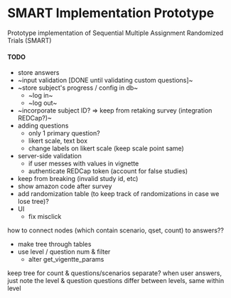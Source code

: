 # SMART Implementation Prototype
Prototype implementation of Sequential Multiple Assignment Randomized Trials (SMART)

#### TODO
* store answers
* ~input validation [DONE until validating custom questions]~
* ~store subject's progress / config in db~
  * ~log in~
  * ~log out~
* ~incorporate subject ID? => keep from retaking survey (integration REDCap?)~
* adding questions
  * only 1 primary question?
  * likert scale, text box
  * change labels on likert scale (keep scale point same)
* server-side validation
  * if user messes with values in vignette
  * authenticate REDCap token (account for false studies)
* keep from breaking (invalid study id, etc)
* show amazon code after survey
* add randomization table (to keep track of randomizations in case we lose tree)?
* UI
  * fix misclick

how to connect nodes (which contain scenario, qset, count) to answers??
* make tree through tables
* use level / question num & filter
  * alter get_vigentte_params

keep tree for count & questions/scenarios separate?
when user answers, just note the level & question
questions differ between levels, same within level